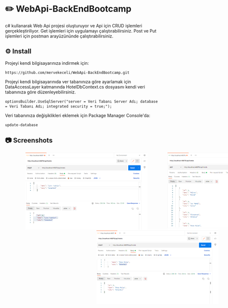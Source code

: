 # ✏️ WebApi-BackEndBootcamp

c# kullanarak Web Api projesi oluşturuyor ve Api için CRUD işlemleri gerçekleştiriliyor. Get işlemleri için uygulamayı çalıştırabilirsiniz. Post ve Put işlemleri için postman arayüzününde çalıştırabilirsiniz.

## ⚙️ Install

Projeyi kendi bilgisayarınıza indirmek için: 
```
https://github.com/mervekeceli/WebApi-BackEndBootcamp.git
```

Projeyi kendi bilgisayarınıda ver tabanınıza göre ayarlamak için DataAccessLayer katmanında HotelDbContext.cs dosyasını kendi veri tabanınıza göre düzenleyebilirsiniz.
```
optionsBuilder.UseSqlServer("server = Veri Tabanı Server Adı; database = Veri Tabanı Adı; integrated security = true;");
```

Veri tabanınıza değişiklikleri eklemek için Package Manager Console'da:

```
update-database
```
## 📷 Screenshots

<div style="display: flex; width: 1000px; justify-content: space-evenly;">
  <img src="https://github.com/mervekeceli/WebApi-BackEndBootcamp/blob/master/img/1.PNG" width="400px;" alt=""/>
  <img src="https://github.com/mervekeceli/WebApi-BackEndBootcamp/blob/master/img/2.PNG" width="400px;" alt=""/>
</div>
<div style="display: flex; width: 1000px; justify-content: space-evenly;">
  <img src="https://github.com/mervekeceli/WebApi-BackEndBootcamp/blob/master/img/3.PNG" width="400px;" alt=""/>
</div>
